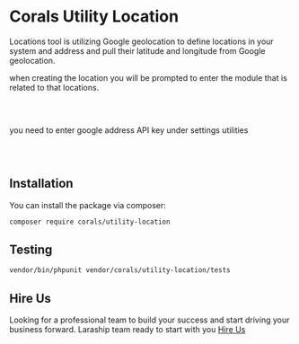 # Corals Utility Location

Locations tool is utilizing Google geolocation to define locations in your system and address and pull their latitude and longitude from Google geolocation.

when creating the location you will be prompted to enter the module that is related to that locations.

<p><img src="https://www.laraship.com/wp-content/uploads/2018/07/utility_locations.png" alt="" ></p>
<p>&nbsp;</p>

you need to enter google address API key under settings utilities

<p><img src="https://www.laraship.com/wp-content/uploads/2018/07/utilities_google_api_key.png" alt=""></p>
<p>&nbsp;</p>

## Installation

You can install the package via composer:

```bash
composer require corals/utility-location
```

## Testing

```bash
vendor/bin/phpunit vendor/corals/utility-location/tests 
```

## Hire Us
Looking for a professional team to build your success and start driving your business forward.
Laraship team ready to start with you [Hire Us](https://www.laraship.com/contact)
